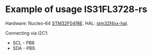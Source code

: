 # Example of usage IS31FL3728-rs

Hardware: Nucleo-64 [STM32F041RE](https://www.st.com/en/evaluation-tools/nucleo-f401re.html).
HAL:  [stm32f4xx-hal](https://github.com/stm32-rs/stm32f4xx-hal). 

Connecting via I2C1:
* SCL - PB8
* SDA - PB9.

